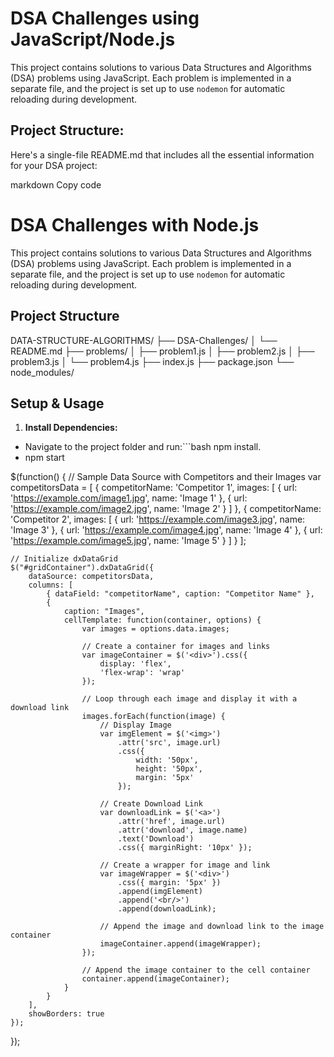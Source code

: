 # DSA Challenges using JavaScript/Node.js

This project contains solutions to various Data Structures and Algorithms (DSA) problems using JavaScript. Each problem is implemented in a separate file, and the project is set up to use `nodemon` for automatic reloading during development.

## Project Structure: 


Here's a single-file README.md that includes all the essential information for your DSA project:

markdown
Copy code
# DSA Challenges with Node.js

This project contains solutions to various Data Structures and Algorithms (DSA) problems using JavaScript. Each problem is implemented in a separate file, and the project is set up to use `nodemon` for automatic reloading during development.

## Project Structure

DATA-STRUCTURE-ALGORITHMS/
├── DSA-Challenges/
│ └── README.md
├── problems/
│ ├── problem1.js
│ ├── problem2.js
│ ├── problem3.js
│ └── problem4.js
├── index.js
├── package.json
└── node_modules/

## Setup & Usage

1. **Install Dependencies:**

- Navigate to the project folder and run:```bash npm install.
- npm start

$(function() {
    // Sample Data Source with Competitors and their Images
    var competitorsData = [
        {
            competitorName: 'Competitor 1',
            images: [
                { url: 'https://example.com/image1.jpg', name: 'Image 1' },
                { url: 'https://example.com/image2.jpg', name: 'Image 2' }
            ]
        },
        {
            competitorName: 'Competitor 2',
            images: [
                { url: 'https://example.com/image3.jpg', name: 'Image 3' },
                { url: 'https://example.com/image4.jpg', name: 'Image 4' },
                { url: 'https://example.com/image5.jpg', name: 'Image 5' }
            ]
        }
    ];

    // Initialize dxDataGrid
    $("#gridContainer").dxDataGrid({
        dataSource: competitorsData,
        columns: [
            { dataField: "competitorName", caption: "Competitor Name" },
            {
                caption: "Images",
                cellTemplate: function(container, options) {
                    var images = options.data.images;
                    
                    // Create a container for images and links
                    var imageContainer = $('<div>').css({
                        display: 'flex',
                        'flex-wrap': 'wrap'
                    });
                    
                    // Loop through each image and display it with a download link
                    images.forEach(function(image) {
                        // Display Image
                        var imgElement = $('<img>')
                            .attr('src', image.url)
                            .css({ 
                                width: '50px', 
                                height: '50px', 
                                margin: '5px' 
                            });
                        
                        // Create Download Link
                        var downloadLink = $('<a>')
                            .attr('href', image.url)
                            .attr('download', image.name)
                            .text('Download')
                            .css({ marginRight: '10px' });

                        // Create a wrapper for image and link
                        var imageWrapper = $('<div>')
                            .css({ margin: '5px' })
                            .append(imgElement)
                            .append('<br/>')
                            .append(downloadLink);

                        // Append the image and download link to the image container
                        imageContainer.append(imageWrapper);
                    });

                    // Append the image container to the cell container
                    container.append(imageContainer);
                }
            }
        ],
        showBorders: true
    });
});